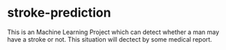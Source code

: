 # stroke-prediction
This is an Machine Learning Project which can detect whether a man may have a stroke or not. This situation will dectect by some medical report.
